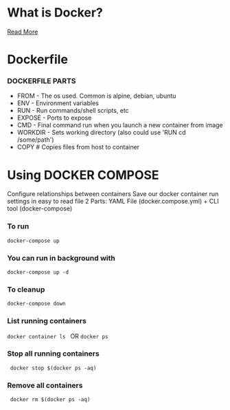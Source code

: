 # What is Docker?
[Read More](https://www.docker.com/resources/what-container)

# Dockerfile
### DOCKERFILE PARTS
- FROM - The os used. Common is alpine, debian, ubuntu
- ENV - Environment variables
- RUN - Run commands/shell scripts, etc
- EXPOSE - Ports to expose
- CMD - Final command run when you launch a new container from image
- WORKDIR - Sets working directory (also could use 'RUN cd /some/path')
- COPY # Copies files from host to container

# Using DOCKER COMPOSE
Configure relationships between containers
Save our docker container run settings in easy to read file
2 Parts: YAML File (docker.compose.yml) + CLI tool (docker-compose)

### To run
```docker-compose up```

### You can run in background with
```docker-compose up -d```

### To cleanup
```docker-compose down```

### List running containers
``` docker container ls  ```
OR
``` docker ps ```

### Stop all running containers
```  docker stop $(docker ps -aq)  ```
### Remove all containers
```  docker rm $(docker ps -aq)  ```
